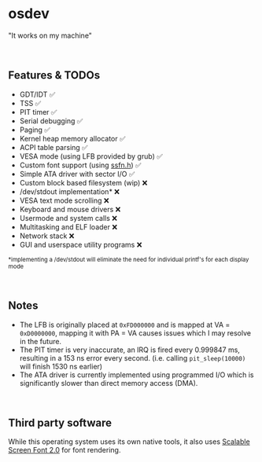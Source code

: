 # osdev
"It works on my machine"

<br>

## Features & TODOs
+ GDT/IDT ✅
+ TSS ✅
+ PIT timer ✅
+ Serial debugging ✅
+ Paging ✅
+ Kernel heap memory allocator ✅
+ ACPI table parsing ✅
+ VESA mode (using LFB provided by grub) ✅
+ Custom font support (using [ssfn.h](https://gitlab.com/bztsrc/scalable-font2/-/blob/master/ssfn.h?ref_type=heads)) ✅
+ Simple ATA driver with sector I/O ✅
+ Custom block based filesystem (wip) ❌
+ /dev/stdout implementation* ❌
+ VESA text mode scrolling ❌
+ Keyboard and mouse drivers ❌
+ Usermode and system calls ❌
+ Multitasking and ELF loader ❌
+ Network stack ❌
+ GUI and userspace utility programs ❌

<sub>*implementing a /dev/stdout will eliminate the need for individual printf's for each display mode</sub>

<br>

## Notes
+ The LFB is originally placed at `0xFD000000` and is mapped at VA = `0xD0000000`, mapping it with PA = VA causes issues which I may resolve in the future.
+ The PIT timer is very inaccurate, an IRQ is fired every 0.999847 ms, resulting in a 153 ns error every second. (i.e. calling `pit_sleep(10000)` will finish 1530 ns earlier)
+ The ATA driver is currently implemented using programmed I/O which is significantly slower than direct memory access (DMA).

<br>

## Third party software
While this operating system uses its own native tools, it also uses [Scalable Screen Font 2.0](https://gitlab.com/bztsrc/scalable-font2/-/tree/master?ref_type=heads) for font rendering.
